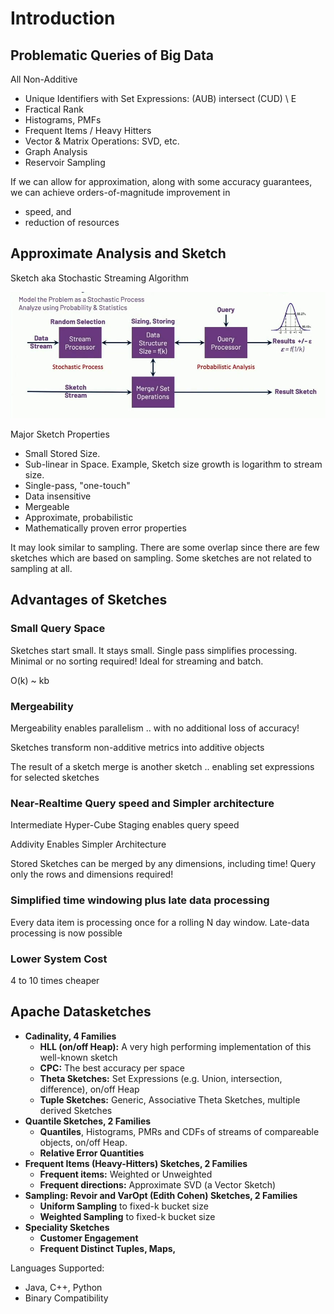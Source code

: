 # Introduction

## Problematic Queries of Big Data

All Non-Additive

* Unique Identifiers with Set Expressions: (AUB) intersect (CUD) \ E
* Fractical Rank
* Histograms, PMFs
* Frequent Items / Heavy Hitters
* Vector & Matrix Operations: SVD, etc.
* Graph Analysis
* Reservoir Sampling

If we can allow for approximation, along with some accuracy guarantees, we can achieve orders-of-magnitude improvement in

* speed, and
* reduction of resources

## Approximate Analysis and Sketch

Sketch aka Stochastic Streaming Algorithm

![stochastic_process](images/stochastic-process.png)

Major Sketch Properties

* Small Stored Size.
* Sub-linear in Space. Example, Sketch size growth is logarithm to stream size.
* Single-pass, "one-touch"
* Data insensitive
* Mergeable
* Approximate, probabilistic
* Mathematically proven error properties

It may look similar to sampling. There are some overlap since there are few sketches which are based on sampling. Some sketches are not related to sampling at all.

## Advantages of Sketches

### Small Query Space

Sketches start small. It stays small. Single pass simplifies processing. Minimal or no sorting required! Ideal for streaming and batch.

O(k) ~ kb

### Mergeability

Mergeability enables parallelism .. with no additional loss of accuracy!

Sketches transform non-additive metrics into additive objects

The result of a sketch merge is another sketch .. enabling set expressions for selected sketches

### Near-Realtime Query speed and Simpler architecture

Intermediate Hyper-Cube Staging enables query speed

Addivity Enables Simpler Architecture

Stored Sketches can be merged by any dimensions, including time! Query only the rows and dimensions required!

### Simplified time windowing plus late data processing

Every data item is processing once for a rolling N day window. Late-data processing is now possible

### Lower System Cost

4 to 10 times cheaper

## Apache Datasketches

* **Cadinality, 4 Families**
  * **HLL (on/off Heap):** A very high performing implementation of this well-known sketch
  * **CPC:** The best accuracy per space
  * **Theta Sketches:** Set Expressions (e.g. Union, intersection, difference), on/off Heap
  * **Tuple Sketches:** Generic, Associative Theta Sketches, multiple derived Sketches
* **Quantile Sketches, 2 Families**
  * **Quantiles**, Histograms, PMRs and CDFs of streams of compareable objects, on/off Heap.
  * **Relative Error Quantities**
* **Frequent Items (Heavy-Hitters) Sketches, 2 Families**
  * **Frequent items:** Weighted or Unweighted
  * **Frequent directions:** Approximate SVD (a Vector Sketch)
* **Sampling: Revoir and VarOpt (Edith Cohen) Sketches, 2 Families**
  * **Uniform Sampling** to fixed-k bucket size
  * **Weighted Sampling** to fixed-k bucket size
* **Speciality Sketches**
  * **Customer Engagement**
  * **Frequent Distinct Tuples, Maps,**

Languages Supported:

* Java, C++, Python
* Binary Compatibility
